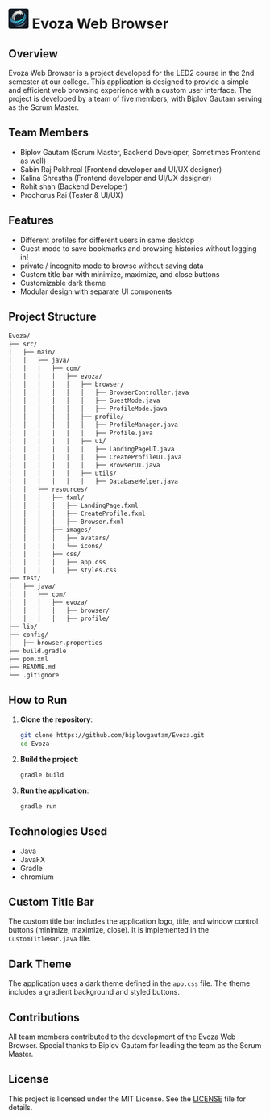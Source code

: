 
# <img src="src/main/resources/images/icons/logo.png" alt="Evoza Logo" width="40" height="40"> Evoza Web Browser 

## Overview

Evoza Web Browser is a project developed for the LED2 course in the 2nd semester at our college. This application is designed to provide a simple and efficient web browsing experience with a custom user interface. The project is developed by a team of five members, with Biplov Gautam serving as the Scrum Master.

## Team Members

- Biplov Gautam (Scrum Master, Backend Developer, Sometimes Frontend as well)
- Sabin Raj Pokhreal (Frontend developer and UI/UX designer)
- Kalina Shrestha (Frontend developer and UI/UX designer)
- Rohit shah (Backend Developer)
- Prochorus Rai (Tester & UI/UX)

## Features

- Different profiles for different users in same desktop
- Guest mode to save bookmarks and browsing histories without logging in!
- private / incognito mode to browse without saving data
- Custom title bar with minimize, maximize, and close buttons
- Customizable dark theme
- Modular design with separate UI components

## Project Structure

```
Evoza/
├── src/
│   ├── main/
│   │   ├── java/
│   │   │   ├── com/
│   │   │   │   ├── evoza/
│   │   │   │   │   ├── browser/
│   │   │   │   │   │   ├── BrowserController.java
│   │   │   │   │   │   ├── GuestMode.java
│   │   │   │   │   │   ├── ProfileMode.java
│   │   │   │   │   ├── profile/
│   │   │   │   │   │   ├── ProfileManager.java
│   │   │   │   │   │   ├── Profile.java
│   │   │   │   │   ├── ui/
│   │   │   │   │   │   ├── LandingPageUI.java
│   │   │   │   │   │   ├── CreateProfileUI.java
│   │   │   │   │   │   ├── BrowserUI.java
│   │   │   │   │   ├── utils/
│   │   │   │   │   │   ├── DatabaseHelper.java
│   │   ├── resources/
│   │   │   ├── fxml/
│   │   │   │   ├── LandingPage.fxml
│   │   │   │   ├── CreateProfile.fxml
│   │   │   │   ├── Browser.fxml
│   │   │   ├── images/
│   │   │   │   ├── avatars/
│   │   │   │   └── icons/
│   │   │   ├── css/
│   │   │   │   ├── app.css
│   │   │   │   ├── styles.css
├── test/
│   ├── java/
│   │   ├── com/
│   │   │   ├── evoza/
│   │   │   │   ├── browser/
│   │   │   │   ├── profile/
├── lib/
├── config/
│   ├── browser.properties
├── build.gradle
├── pom.xml
├── README.md
└── .gitignore
```

## How to Run

1. **Clone the repository**:
   ```bash
   git clone https://github.com/biplovgautam/Evoza.git
   cd Evoza
   ```

2. **Build the project**:
   ```bash
   gradle build
   ```

3. **Run the application**:
   ```bash
   gradle run
   ```

## Technologies Used

- Java
- JavaFX
- Gradle
- chromium

## Custom Title Bar

The custom title bar includes the application logo, title, and window control buttons (minimize, maximize, close). It is implemented in the `CustomTitleBar.java` file.

## Dark Theme

The application uses a dark theme defined in the `app.css` file. The theme includes a gradient background and styled buttons.

## Contributions

All team members contributed to the development of the Evoza Web Browser. Special thanks to Biplov Gautam for leading the team as the Scrum Master.

## License

This project is licensed under the MIT License. See the [LICENSE](LICENSE) file for details.
